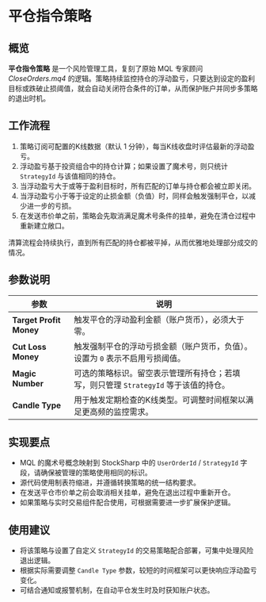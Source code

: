 # 平仓指令策略

## 概览
**平仓指令策略** 是一个风险管理工具，复刻了原始 MQL 专家顾问 *CloseOrders.mq4* 的逻辑。策略持续监控持仓的浮动盈亏，只要达到设定的盈利目标或跌破止损阈值，就会自动关闭符合条件的订单，从而保护账户并同步多策略的退出时机。

## 工作流程
1. 策略订阅可配置的K线数据（默认 1 分钟），每当K线收盘时评估最新的浮动盈亏。
2. 浮动盈亏基于投资组合中的持仓计算；如果设置了魔术号，则只统计 `StrategyId` 与该值相同的持仓。
3. 当浮动盈亏大于或等于盈利目标时，所有匹配的订单与持仓都会被立即关闭。
4. 当浮动盈亏小于等于设定的止损金额（负值）时，同样会触发强制平仓，以减少进一步的亏损。
5. 在发送市价单之前，策略会先取消满足魔术号条件的挂单，避免在清仓过程中重新建立敞口。

清算流程会持续执行，直到所有匹配的持仓都被平掉，从而优雅地处理部分成交的情况。

## 参数说明
| 参数 | 说明 |
| --- | --- |
| **Target Profit Money** | 触发平仓的浮动盈利金额（账户货币），必须大于零。 |
| **Cut Loss Money** | 触发强制平仓的浮动亏损金额（账户货币，负值）。设置为 `0` 表示不启用亏损阈值。 |
| **Magic Number** | 可选的策略标识。留空表示管理所有持仓；若填写，则只管理 `StrategyId` 等于该值的持仓。 |
| **Candle Type** | 用于触发定期检查的K线类型。可调整时间框架以满足更高频的监控需求。 |

## 实现要点
- MQL 的魔术号概念映射到 StockSharp 中的 `UserOrderId` / `StrategyId` 字段，请确保被管理的策略使用相同的标识。
- 源代码使用制表符缩进，并遵循转换策略的统一结构要求。
- 在发送平仓市价单之前会取消相关挂单，避免在退出过程中重新开仓。
- 如果策略与实时交易组件配合使用，可根据需要进一步扩展保护逻辑。

## 使用建议
- 将该策略与设置了自定义 `StrategyId` 的交易策略配合部署，可集中处理风险退出逻辑。
- 根据实际需要调整 `Candle Type` 参数，较短的时间框架可以更快响应浮动盈亏变化。
- 可结合通知或报警机制，在自动平仓发生时及时获知账户状态。

